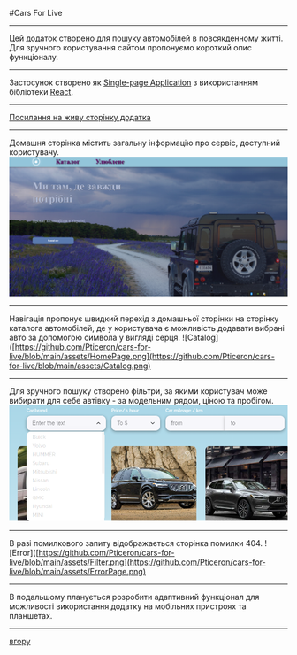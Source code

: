 <a id="anchor"></a>
#Cars For Live

---
Цей додаток створено для пошуку автомобілей в повсякденному житті. Для зручного користування сайтом пропонуємо короткий опис функціоналу.

---
Застосунок створено як  [Single-page Application](https://medium.com/@NeotericEU/single-page-application-vs-multiple-page-application-2591588efe58) з використанням бібліотеки [React](https://uk.legacy.reactjs.org/).

---
[Посилання на живу сторінку додатка](https://github.com/Pticeron/cars-for-live)

---
Домашня сторінка містить загальну інформацію про сервіс, доступний користувачу.
![Home](https://github.com/Pticeron/cars-for-live/blob/main/assets/HomePage.png)

---
Навігація пропонує швидкий перехід з домашньої сторінки на сторінку каталога автомобілей, де у користувача є можливість додавати вибрані авто за допомогою символа у вигляді серця.
![Catalog]([https://github.com/Pticeron/cars-for-live/blob/main/assets/HomePage.png](https://github.com/Pticeron/cars-for-live/blob/main/assets/Catalog.png)

---
Для зручного пошуку створено фільтри, за якими користувач може вибирати для себе автівку - за модельним рядом, ціною та пробігом.
![Catalog](https://github.com/Pticeron/cars-for-live/blob/main/assets/Filter.png)

---
В разі помилкового запиту відображається сторінка помилки 404.
![Error]([https://github.com/Pticeron/cars-for-live/blob/main/assets/Filter.png](https://github.com/Pticeron/cars-for-live/blob/main/assets/ErrorPage.png)

---
В подальшому планується розробити адаптивний функціонал для можливості використання додатку на мобільних пристроях та планшетах.

---
[вгору](#anchor)
